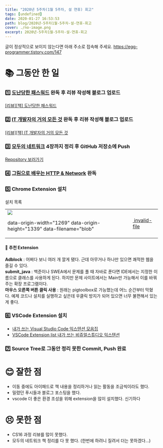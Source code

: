 ```yaml
---
title: "2020년 5주차(1월 5주차, 설 연휴) 회고"
tags: [undefined]
date: 2020-01-27 16:53:53
path: blog/2020년-5주차1월-5주차-설-연휴-회고
cover: ./no-image.png
excerpt: 2020년-5주차1월-5주차-설-연휴-회고
---
```

글이 정상적으로 보이지 않는다면 아래 주소로 접속해 주세요.
https://egg-programmer.tistory.com/147
# 📚 그동안 한 일

### 1️⃣ [도난당한 패스워드](http://www.yes24.com/Product/Goods/51097186?scode=032&amp;OzSrank=1) 완독 후 리뷰 작성해 블로그 업로드

[\[리뷰\]\[책\] 도난당한 패스워드](https://egg-programmer.tistory.com/145)

### 2️⃣ [IT 개발자의 거의 모든 것](http://www.yes24.com/Product/Goods/74098150?scode=032&amp;OzSrank=1) 완독 후 리뷰 작성해 블로그 업로드

[\[리뷰\]\[책\] IT 개발자의 거의 모든 것](https://egg-programmer.tistory.com/146)

### 3️⃣ [모두의 네트워크](http://www.yes24.com/Product/Goods/61794014?scode=032&amp;OzSrank=1) 4장까지 정리 후 GitHub 저장소에 Push

[Repository 보러가기](https://github.com/choisohyun/networkOfAll)

### 4️⃣ [그림으로 배우는 HTTP &amp; Network](http://www.yes24.com/Product/goods/15894097) 완독

### 5️⃣ Chrome Extension 설치

설치 목록

<div class="imageblock dual" style="text-align: center;"><table border="0" cellpadding="0" cellspacing="5" style="margin: 0 auto;"><tr><td><img src="http://kage.tistory.com/image/B"/><p class="cap1">data-origin-width="1269" data-origin-height="1339" data-filename="blob"</p></td><td><a href="https://egg-programmer.tistory.com/attachment/"><img alt="" src="https://t1.daumcdn.net/tistory_admin/assets/blog/20200615170305/blogs/image/extension/unknown.gif?_version_=20200615170305" style="vertical-align: middle;"> invalid-file</img></a></td></tr></table></div>

#### 📌 추천 Extension

__Adblock__ : 어쩌다 보니 여러 개 깔게 됐다. 근데 아무거나 하나만 있으면 쾌적한 웹을 즐길 수 있다.  
__submit\_java__ : 백준이나 SWEA에서 문제를 풀 때 자바로 푼다면 IDE에서는 지정한 이름으로 클래스를 사용하게 된다. 하지만 문제 사이트에서는 Main만 가능해서 이를 바꿔 주는 확장 프로그램이다.  
__마우스 오른쪽 버튼 클릭 사용__ : 원래는 pigtoolbox로 가능했는데 어느 순간부터 막혔다. 예제 코드나 설치를 실행하고 싶은데 우클릭 방지가 되어 있으면 너무 불편해서 있는 게 좋다.

### 6️⃣ VSCode Extension 설치

*   [내가 쓰는 Visual Studio Code 익스텐션 모음집](https://velog.io/@rtyu1120/%EB%82%B4%EA%B0%80-%EC%93%B0%EB%8A%94-Visual-Studio-Code-%EC%9D%B5%EC%8A%A4%ED%85%90%EC%85%98-%EB%AA%A8%EC%9D%8C%EC%A7%91-kmjtvc7xp8)
*   [VSCode Extension list 내가 쓰는 비쥬얼스튜디오 익스텐션](https://dhddl.tistory.com/159)

### 7️⃣ Source Tree로 그동안 정리 못한 Commit, Push 완료

# 😊 잘한 점

*   이동 중에도 아이패드로 책 내용을 정리하거나 읽는 활동을 조금씩이라도 했다.
*   밀렸던 푸시들과 블로그 포스팅을 했다.
*   vscode 더 좋은 환경 조성을 위해 extension을 많이 설치했다. 신기하다

# 😣 못한 점

*   CS16 과정 리뷰를 많이 못했다.
*   모두의 네트워크 책 정리를 다 못 했다. (한번에 하려니 질려서 더는 못하겠다...)